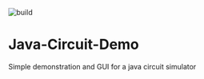 ![build](https://github.com/kpzip/Java-Circuit-Demo/actions/workflows/main.yml/badge.svg)

# Java-Circuit-Demo

Simple demonstration and GUI for a java circuit simulator
